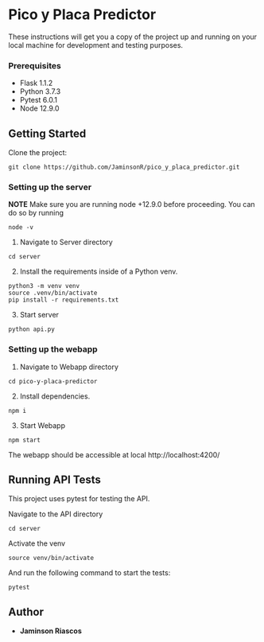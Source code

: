 # Pico y Placa Predictor

These instructions will get you a copy of the project up and running on your local machine for development and testing purposes.

### Prerequisites

- Flask 1.1.2
- Python 3.7.3
- Pytest 6.0.1
- Node 12.9.0

## Getting Started

Clone the project:

```
git clone https://github.com/JaminsonR/pico_y_placa_predictor.git
```

### Setting up the server

**NOTE** Make sure you are running node +12.9.0 before proceeding. You can do so by running

```
node -v
```

1. Navigate to Server directory

```
cd server
```

2. Install the requirements inside of a Python venv.

```
python3 -m venv venv
source .venv/bin/activate
pip install -r requirements.txt
```

3. Start server

```
python api.py
```

### Setting up the webapp

1. Navigate to Webapp directory

```
cd pico-y-placa-predictor
```

2. Install dependencies.

```
npm i
```

3. Start Webapp

```
npm start
```

The webapp should be accessible at local http://localhost:4200/

## Running API Tests

This project uses pytest for testing the API.

Navigate to the API directory

```
cd server
```

Activate the venv

```
source venv/bin/activate
```

And run the following command to start the tests:

```
pytest
```

## Author

- **Jaminson Riascos**
